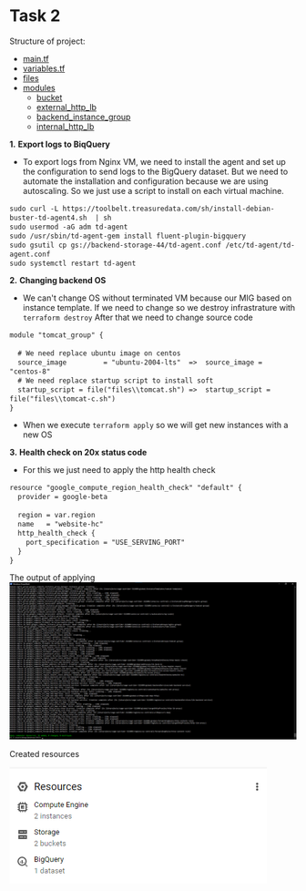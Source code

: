 # **Task 2**

 Structure of project:

 - [main.tf](./main.tf)                
 - [variables.tf](./variables.tf)
 - [files](./files/)
 - [modules](.modules/)
   - [bucket](./modules/bucket/main.tf)
   - [external_http_lb](./modules/external_http_lb/main.tf)
   - [backend_instance_group](./instance_group/main.tf)
   - [internal_http_lb](./modules/internal_http_lb/main.tf)


**1.** **Export logs to BiqQuery**

- To export logs from Nginx VM, we need to install the agent and set up the configuration to send logs to the BigQuery dataset. But we need to automate the installation and configuration because we are using autoscaling. So we just use a script to install on each virtual machine.
```
sudo curl -L https://toolbelt.treasuredata.com/sh/install-debian-buster-td-agent4.sh  | sh
sudo usermod -aG adm td-agent
sudo /usr/sbin/td-agent-gem install fluent-plugin-bigquery
sudo gsutil cp gs://backend-storage-44/td-agent.conf /etc/td-agent/td-agent.conf
sudo systemctl restart td-agent
```

**2.** **Changing backend OS**

- We can't change OS without terminated VM because our MIG based on instance template. If we need to change so we destroy infrastrature with `terraform destroy` After that we need to change source code
```
module "tomcat_group" {

  # We need replace ubuntu image on centos
  source_image         = "ubuntu-2004-lts"  =>  source_image = "centos-8"
  # We need replace startup script to install soft
  startup_script = file("files\\tomcat.sh") =>  startup_script = file("files\\tomcat-c.sh")
}
```

 - When we execute `terraform apply` so we will get new instances with a new OS

**3.** **Health check on 20x status code**

 - For this we just need to apply the http health check
```
resource "google_compute_region_health_check" "default" {
  provider = google-beta

  region = var.region
  name   = "website-hc"
  http_health_check {
    port_specification = "USE_SERVING_PORT"
  }
}
```

The output  of applying
![](./screenshots/terraform_apply.png)


Created resources

![](./screenshots/created_resoursces.png)
